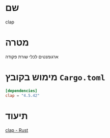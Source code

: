 # שם
clap

# מטרה
ארגומנטים לכלי שורת פקודה

# מימוש בקובץ `Cargo.toml`

```toml
[dependencies]
clap = "4.5.42"
```

# תיעוד
[clap - Rust](https://docs.rs/clap/4.5.42/clap/index.html) 
